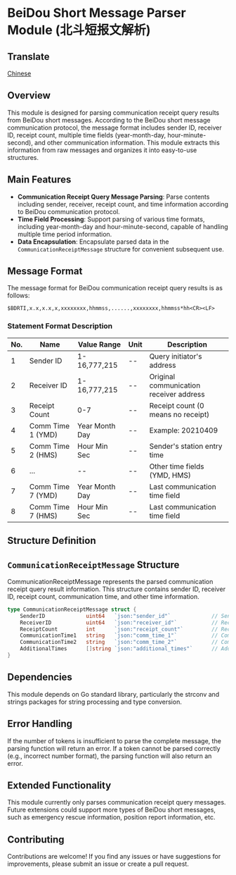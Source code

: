 # BeiDou Short Message Parser Module (北斗短报文解析)

## Translate

[Chinese](./README_zh-CN.md)

## Overview

This module is designed for parsing communication receipt query results from BeiDou short messages. According to the BeiDou short message communication protocol, the message format includes sender ID, receiver ID, receipt count, multiple time fields (year-month-day, hour-minute-second), and other communication information. This module extracts this information from raw messages and organizes it into easy-to-use structures.

## Main Features

- **Communication Receipt Query Message Parsing**: Parse contents including sender, receiver, receipt count, and time information according to BeiDou communication protocol.
- **Time Field Processing**: Support parsing of various time formats, including year-month-day and hour-minute-second, capable of handling multiple time period information.
- **Data Encapsulation**: Encapsulate parsed data in the `CommunicationReceiptMessage` structure for convenient subsequent use.

## Message Format

The message format for BeiDou communication receipt query results is as follows:

```
$BDRTI,x.x,x.x,x,xxxxxxxx,hhmmss,......,xxxxxxxx,hhmmss*hh<CR><LF>
```

### Statement Format Description

| No. | Name                     | Value Range     | Unit     | Description                            |
|-----|--------------------------|-----------------|----------|----------------------------------------|
| 1   | Sender ID               | 1-16,777,215    | --       | Query initiator's address              |
| 2   | Receiver ID             | 1-16,777,215    | --       | Original communication receiver address |
| 3   | Receipt Count           | 0-7             | --       | Receipt count (0 means no receipt)     |
| 4   | Comm Time 1 (YMD)       | Year Month Day  | --       | Example: 20210409                      |
| 5   | Comm Time 2 (HMS)       | Hour Min Sec    | --       | Sender's station entry time            |
| 6   | ...                     | --              | --       | Other time fields (YMD, HMS)           |
| 7   | Comm Time 7 (YMD)       | Year Month Day  | --       | Last communication time field          |
| 8   | Comm Time 7 (HMS)       | Hour Min Sec    | --       | Last communication time field          |

## Structure Definition

## `CommunicationReceiptMessage` Structure

CommunicationReceiptMessage represents the parsed communication receipt query result information. This structure contains sender ID, receiver ID, receipt count, communication time, and other time information.

```go
type CommunicationReceiptMessage struct {
    SenderID             uint64   `json:"sender_id"`             // Sender ID
    ReceiverID           uint64   `json:"receiver_id"`           // Receiver ID
    ReceiptCount         int      `json:"receipt_count"`         // Receipt count (0-7)
    CommunicationTime1   string   `json:"comm_time_1"`           // Communication time 1 (YMD)
    CommunicationTime2   string   `json:"comm_time_2"`           // Communication time 2 (HMS)
    AdditionalTimes      []string `json:"additional_times"`      // Additional communication times (YMD, HMS)
}
```

## Dependencies

This module depends on Go standard library, particularly the strconv and strings packages for string processing and type conversion.

## Error Handling

If the number of tokens is insufficient to parse the complete message, the parsing function will return an error.
If a token cannot be parsed correctly (e.g., incorrect number format), the parsing function will also return an error.

## Extended Functionality

This module currently only parses communication receipt query messages. Future extensions could support more types of BeiDou short messages, such as emergency rescue information, position report information, etc.

## Contributing

Contributions are welcome! If you find any issues or have suggestions for improvements, please submit an issue or create a pull request.
